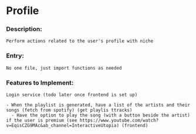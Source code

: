 # Profile

### Description:
    Perform actions related to the user's profile with niche

### Entry:
    No one file, just import functions as needed
    
### Features to Implement:
    Login service (todo later once frontend is set up)

    - When the playlist is generated, have a list of the artists and their songs (fetch from spotify) (get playlis ttracks)
      - Have the option to play the song (with a button beside the artist) if the user is premium (see https://www.youtube.com/watch?v=EqisCZG9MAc&ab_channel=InteractiveUtopia) (frontend)